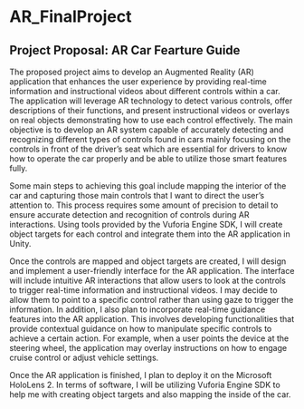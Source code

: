 # AR_FinalProject
## Project Proposal: AR Car Fearture Guide
The proposed project aims to develop an Augmented Reality (AR) application that enhances the user experience by providing real-time information and instructional videos about different controls within a car. The application will leverage AR technology to detect various controls, offer descriptions of their functions, and present instructional videos or overlays on real objects demonstrating how to use each control effectively. The main objective is to develop an AR system capable of accurately detecting and recognizing different types of controls found in cars mainly focusing on the controls in front of the driver’s seat which are essential for drivers to know how to operate the car properly and be able to utilize those smart features fully. 

Some main steps to achieving this goal include mapping the interior of the car and capturing those main controls that I want to direct the user’s attention to. This process requires some amount of precision to detail to ensure accurate detection and recognition of controls during AR interactions. Using tools provided by the Vuforia Engine SDK, I will create object targets for each control and integrate them into the AR application in Unity.

Once the controls are mapped and object targets are created, I will design and implement a user-friendly interface for the AR application. The interface will include intuitive AR interactions that allow users to look at the controls to trigger real-time information and instructional videos. I may decide to allow them to point to a specific control rather than using gaze to trigger the information. In addition, I also plan to incorporate real-time guidance features into the AR application. This involves developing functionalities that provide contextual guidance on how to manipulate specific controls to achieve a certain action. For example, when a user points the device at the steering wheel, the application may overlay instructions on how to engage cruise control or adjust vehicle settings.

Once the AR application is finished, I plan to deploy it on the Microsoft HoloLens 2. In terms of software, I will be utilizing Vuforia Engine SDK to help me with creating object targets and also mapping the inside of the car. 


